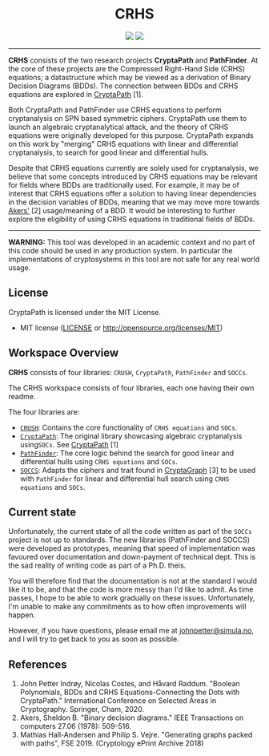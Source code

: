 <h1 align="center">CRHS</h1>

<p align="center">
    <a href="https://github.com/Simula-UiB/CryptaPath/blob/master/AUTHORS"><img src="https://img.shields.io/badge/authors-SimulaUIB-orange.svg"></a>
    <a href="https://github.com/Simula-UiB/CryptaPath/blob/master/LICENSE"><img src="https://img.shields.io/badge/license-MIT-blue.svg"></a>
</p>

---
**CRHS** consists of the two research projects **CryptaPath** and **PathFinder**. At the core of these projects are the
Compressed Right-Hand Side (CRHS) equations; a datastructure which may be viewed as a derivation of Binary Decision 
Diagrams (BDDs). The connection between BDDs and CRHS equations are explored in [CryptaPath](https://doi.org/10.1007/978-3-030-81652-0_9) [1].

Both CryptaPath and PathFinder use CRHS equations to perform cryptanalysis on SPN based symmetric ciphers. CryptaPath
use them to launch an algebraic cryptanalytical attack, and the theory of CRHS equations were originally developed for
this purpose. CryptaPath expands on this work by "merging" CRHS equations with linear and differential cryptanalysis, to
search for good linear and differential hulls.

Despite that CRHS equations currently are solely used for cryptanalysis, we believe that some concepts introduced
by CRHS equations may be relevant for fields where BDDs are traditionally used. For example, it may be of interest that 
CRHS equations offer a solution to having linear dependencies in the decision variables of BDDs, meaning that we may 
move more towards [Akers'](https://doi.org/10.1109/TC.1978.1675141) [2] usage/meaning of a BDD. It would be interesting
to further explore the eligibility of using CRHS equations in traditional fields of BDDs.

---
**WARNING:** This tool was developed in an academic context and no part of this code should be used in any production 
system. In particular the implementations of cryptosystems in this tool are not safe for any real world usage.

## License

CryptaPath is licensed under the MIT License.

* MIT license ([LICENSE](LICENSE) or http://opensource.org/licenses/MIT)


## Workspace Overview

**CRHS** consists of four libraries: `CRUSH`, `CryptaPath`, `PathFinder` and `SOCCs`.  

The CRHS workspace consists of four libraries, each one having their own readme.

The four libraries are:
- [`CRUSH`](crush): Contains the core functionality of `CRHS equations` and `SOCs`.
- [`CryptaPath`](CryptaPath): The original library showcasing algebraic cryptanalysis using`SOCs`. See [CryptaPath](https://doi.org/10.1007/978-3-030-81652-0_9) [1]
- [`PathFinder`](pathfinder): The core logic behind the search for good linear and differential hulls using `CRHS equations` 
and `SOCs`.
- [`SOCCS`](soccs): Adapts the ciphers and trait found in [CryptaGraph](https://eprint.iacr.org/2018/764.pdf) [3]
to be used with `PathFinder` for linear and differential hull search using `CRHS equations` and `SOCs`.

## Current state
Unfortunately, the current state of all the code written as part of the `SOCCs` project is not up to standards.
The new libraries (PathFinder and SOCCS) were developed as prototypes, meaning that speed of implementation was favoured
over documentation and down-payment of technical dept. This is the sad reality of writing code as part of a Ph.D. theis.

You will therefore find that the documentation is not at the standard I would like it to be, and that the code is more
messy than I'd like to admit. As time passes, I hope to be able to work gradually on these issues. Unfortunately, I'm 
unable to make any commitments as to how often improvements will happen.

However, if you have questions, please email me at johnpetter@simula.no, and I will try to get back to you as soon as
possible.

## References

1) John Petter Indrøy, Nicolas Costes, and Håvard Raddum. "Boolean Polynomials, BDDs and CRHS Equations-Connecting the
 Dots with CryptaPath." International Conference on Selected Areas in Cryptography. Springer, Cham, 2020.
2) Akers, Sheldon B. "Binary decision diagrams." IEEE Transactions on computers 27.06 (1978): 509-516.
3) Mathias Hall-Andersen and Philip S. Vejre. "Generating graphs packed with paths", FSE 2019.
(Cryptology ePrint Archive 2018)